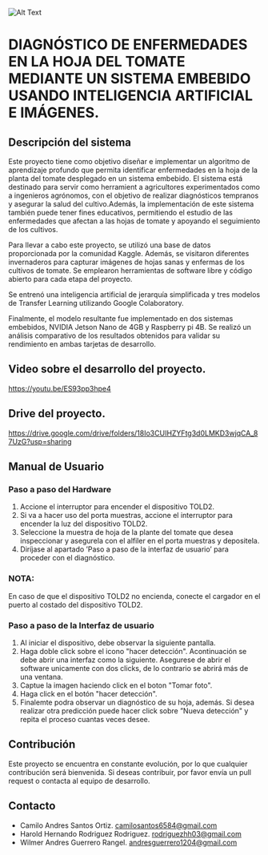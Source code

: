 ![Alt Text](https://i.imgur.com/jgLlu2G.png)
# DIAGNÓSTICO DE ENFERMEDADES EN LA HOJA DEL TOMATE MEDIANTE UN SISTEMA EMBEBIDO USANDO INTELIGENCIA ARTIFICIAL E IMÁGENES.

## Descripción del sistema

Este proyecto tiene como objetivo diseñar e implementar un algoritmo de aprendizaje profundo que permita identificar enfermedades en la hoja de la planta del tomate desplegado en un sistema embebido. El sistema está destinado para servir como herramient a agricultores experimentados como a ingenieros agrónomos, con el objetivo de realizar diagnósticos tempranos y asegurar la salud del cultivo.Además, la implementación de este sistema también puede tener fines educativos, permitiendo el estudio de las enfermedades que afectan a las hojas de tomate y apoyando el seguimiento de los cultivos.

Para llevar a cabo este proyecto, se utilizó una base de datos proporcionada por la comunidad Kaggle. Además, se visitaron diferentes invernaderos para capturar imágenes de hojas sanas y enfermas de los cultivos de tomate. Se emplearon herramientas de software libre y código abierto para cada etapa del proyecto.

Se entrenó una inteligencia artificial de jerarquía simplificada y tres modelos de Transfer Learning utilizando Google Colaboratory.

Finalmente, el modelo resultante fue implementado en dos sistemas embebidos, NVIDIA Jetson Nano de 4GB y Raspberry pi 4B. Se realizó un análisis comparativo de los resultados obtenidos para validar su rendimiento en ambas tarjetas de desarrollo.

## Video sobre el desarrollo del proyecto.
https://youtu.be/ES93pp3hpe4

## Drive del proyecto.
https://drive.google.com/drive/folders/18Io3CUIHZYFtg3d0LMKD3wjqCA_87UzG?usp=sharing

## Manual de Usuario 
### Paso a paso del Hardware
1. Accione el interruptor para encender el dispositivo TOLD2. 
2. Si va a hacer uso del porta muestras, accione el interruptor para encender la luz del dispositivo TOLD2.
3. Seleccione la muestra de hoja de la plante del tomate que desea inspeccionar y asegurela con el alfiler en el porta muestras y depositela. 
4. Diríjase al apartado ’Paso a paso de la interfaz de usuario’ para proceder con el diagnóstico.

 ### NOTA: 
 En caso de que el dispositivo TOLD2 no encienda, conecte el cargador en el puerto al costado del dispositivo TOLD2. 

### Paso a paso de la Interfaz de usuario 
1. Al iniciar el dispositivo, debe observar la siguiente pantalla. 
2. Haga doble click sobre el icono "hacer detección". Acontinuación se debe abrir una interfaz como la siguiente. Asegurese de abrir el software unicamente con dos clicks, de lo contrario se abrirá más de una ventana.
3. Captue la imagen haciendo click en el boton "Tomar foto". 
4. Haga click en el botón "hacer detección". 
5. Finalemte podra observar un diagnóstico de su hoja, además. Si desea realizar otra predicción puede hacer click sobre ”Nueva detección" y repita el proceso cuantas veces desee.

## Contribución
Este proyecto se encuentra en constante evolución, por lo que cualquier contribución será bienvenida. Si deseas contribuir, por favor envía un pull request o contacta al equipo de desarrollo.

## Contacto 
* Camilo Andres Santos Ortiz. camilosantos6584@gmail.com
* Harold Hernando Rodriguez Rodriguez. rodriguezhh03@gmail.com
* Wilmer Andres Guerrero Rangel. andresguerrero1204@gmail.com
